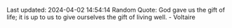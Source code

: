 Last updated: 2024-04-02 14:54:14
Random Quote: God gave us the gift of life; it is up to us to give ourselves the gift of living well. - Voltaire